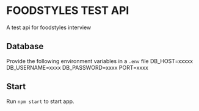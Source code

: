 # FOODSTYLES TEST API
A test api for foodstyles interview

## Database
Provide the following environment variables in a `.env` file
DB_HOST=xxxxx
DB_USERNAME=xxxx
DB_PASSWORD=xxxx
PORT=xxxx

## Start
Run `npm start` to start app.